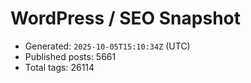 # WordPress / SEO Snapshot

- Generated: `2025-10-05T15:10:34Z` (UTC)
- Published posts: 5661
- Total tags: 26114
